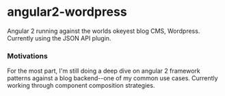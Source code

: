 # angular2-wordpress
Angular 2 running against the worlds okeyest blog CMS, Wordpress. Currently using the JSON API plugin.

### Motivations
For the most part, I'm still doing a deep dive on angular 2 framework patterns against a blog backend--one of my common use cases. Currently working through component composition strategies.


